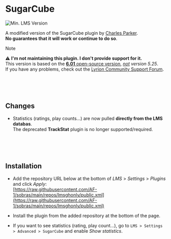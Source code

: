 SugarCube
====
![Min. LMS Version](https://img.shields.io/badge/Min._LMS_Version_Required-7.9-darkgreen)<br>

A modified version of the SugarCube plugin by [Charles Parker](https://www.spicefly.com/).<br>
**No guarantees that it will work or continue to do so**.<br>

> [!NOTE]
> ⚠️ **I'm not maintaining this plugin. I don't provide support for it.**<br>
> This version is based on the [**6.01** open-source version](https://bitbucket.org/spicefly/sugarcube/src/master/), *<ins>not</ins> version 5.25*.<br>
> If you have any problems, check out the [Lyrion Community Support Forum](https://forums.lyrion.org/).

<br><br><br>

## Changes

- Statistics (ratings, play counts…) are now pulled **directly from the LMS databas**.<br>The deprecated **TrackStat** plugin is no longer supported/required.

<br><br><br>

## Installation

- Add the repository URL below at the bottom of *LMS* > *Settings* > *Plugins* and click *Apply*:<br>
[https://raw.githubusercontent.com/AF-1/sobras/main/repos/lmsghonly/public.xml](https://raw.githubusercontent.com/AF-1/sobras/main/repos/lmsghonly/public.xml)

- Install the plugin from the added repository at the bottom of the page.

- If you want to see statistics (rating, play count…), go to `LMS > Settings > Advanced > SugarCube` and enable *Show statistics*.

<br><br><br>
